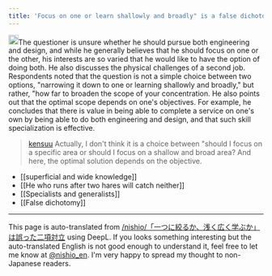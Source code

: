 ```yaml
---
title: 'Focus on one or learn shallowly and broadly" is a false dichotomy'
---
```


<img src='https://scrapbox.io/api/pages/nishio-en/gpt/icon' alt='gpt.icon' height="19.5"/>The questioner is unsure whether he should pursue both engineering and design, and while he generally believes that he should focus on one or the other, his interests are so varied that he would like to have the option of doing both. He also discusses the physical challenges of a second job.
Respondents noted that the question is not a simple choice between two options, "narrowing it down to one or learning shallowly and broadly," but rather, "how far to broaden the scope of your concentration. He also points out that the optimal scope depends on one's objectives. For example, he concludes that there is value in being able to complete a service on one's own by being able to do both engineering and design, and that such skill specialization is effective.

> [kensuu](https://x.com/kensuu/status/1840184741670334781)
> Actually, I don't think it is a choice between "should I focus on a specific area or should I focus on a shallow and broad area? And here, the optimal solution depends on the objective.

- [[superficial and wide knowledge]]
- [[He who runs after two hares will catch neither]]
- [[Specialists and generalists]]
- [[False dichotomy]]

---
This page is auto-translated from [/nishio/「一つに絞るか、浅く広く学ぶか」は誤った二項対立](https://scrapbox.io/nishio/「一つに絞るか、浅く広く学ぶか」は誤った二項対立) using DeepL. If you looks something interesting but the auto-translated English is not good enough to understand it, feel free to let me know at [@nishio_en](https://twitter.com/nishio_en). I'm very happy to spread my thought to non-Japanese readers.